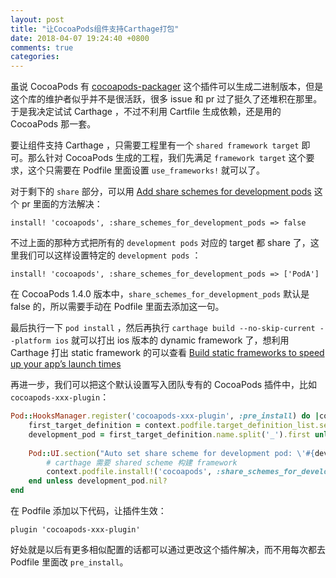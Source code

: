 ```yaml
---
layout: post
title: "让CocoaPods组件支持Carthage打包"
date: 2018-04-07 19:24:40 +0800
comments: true
categories: 
---
```


虽说 CocoaPods 有 [cocoapods-packager](https://github.com/CocoaPods/cocoapods-packager) 这个插件可以生成二进制版本，但是这个库的维护者似乎并不是很活跃，很多 issue 和 pr 过了挺久了还堆积在那里。于是我决定试试 Carthage ，不过不利用 Cartfile 生成依赖，还是用的 CocoaPods 那一套。

要让组件支持 Carthage ，只需要工程里有一个 `shared framework target` 即可。那么针对 CocoaPods 生成的工程，我们先满足 `framework target` 这个要求，这个只需要在 Podfile 里面设置 `use_frameworks!` 就可以了。

对于剩下的 `share` 部分，可以用 [Add share schemes for development pods](https://github.com/CocoaPods/CocoaPods/pull/5254) 这个 pr 里面的方法解决：

```
install! 'cocoapods', :share_schemes_for_development_pods => false
```
不过上面的那种方式把所有的 `development pods` 对应的 target 都 share 了，这里我们可以这样设置特定的 `development pods` ：

```
install! 'cocoapods', :share_schemes_for_development_pods => ['PodA']
```

在 CocoaPods 1.4.0 版本中，`share_schemes_for_development_pods` 默认是 false 的，所以需要手动在 Podfile 里面去添加这一句。

最后执行一下 `pod install` ，然后再执行 `carthage build --no-skip-current --platform ios` 就可以打出 ios 版本的 dynamic framework 了，想利用 Carthage 打出 static framework 的可以查看 [Build static frameworks to speed up your app’s launch times](https://github.com/Carthage/Carthage/blob/master/Documentation/StaticFrameworks.md)


再进一步，我们可以把这个默认设置写入团队专有的 CocoaPods 插件中，比如 `cocoapods-xxx-plugin`：

```ruby
Pod::HooksManager.register('cocoapods-xxx-plugin', :pre_install) do |context, _|
	first_target_definition = context.podfile.target_definition_list.select{ |d| d.name != 'Pods' }.first
	development_pod = first_target_definition.name.split('_').first unless first_target_definition.nil?
	    
	Pod::UI.section("Auto set share scheme for development pod: \'#{development_pod}\'") do
		# carthage 需要 shared scheme 构建 framework
		context.podfile.install!('cocoapods', :share_schemes_for_development_pods => [development_pod])
	end unless development_pod.nil?
end
```
在 Podfile 添加以下代码，让插件生效：

```
plugin 'cocoapods-xxx-plugin'
```

好处就是以后有更多相似配置的话都可以通过更改这个插件解决，而不用每次都去 Podfile 里面改 `pre_install`。